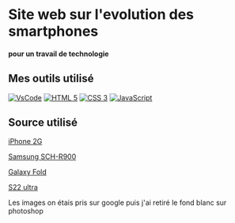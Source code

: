 # Site web sur l'evolution des smartphones

#### pour un travail de technologie

## Mes outils utilisé 
[![VsCode](https://img.shields.io/badge/vsCode-0078D4?style=for-the-badge&logo=visual%20studio%20code&logoColor=white)]()
[![HTML 5](https://img.shields.io/badge/HTML-239120?style=for-the-badge&logo=html5&logoColor=white)]()
[![CSS 3](https://img.shields.io/badge/CSS-239120?&style=for-the-badge&logo=css3&logoColor=white)]()
[![JavaScript](https://img.shields.io/badge/JavaScript-F7DF1E?style=for-the-badge&logo=javascript&logoColor=black)]()

## Source utilisé 

[iPhone 2G](https://fr.wikipedia.org/wiki/IPhone_2G) 

[Samsung SCH-R900](https://www.tomshardware.fr/31-ans-de-telephones-mobiles/27/)

[Galaxy Fold](https://fr.wikipedia.org/wiki/Samsung_Galaxy_Fold)

[S22 ultra](https://www.frandroid.com/produits/samsung/smartphones/1215597-samsung-galaxy-s22)

Les images on étais pris sur google puis j'ai retiré le fond blanc sur photoshop


